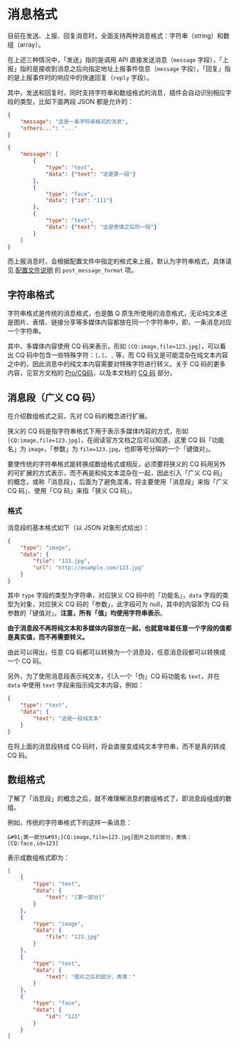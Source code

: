 # 消息格式

目前在发送、上报、回复消息时，全面支持两种消息格式：字符串（string）和数组（array）。

在上述三种情况中，「发送」指的是调用 API 直接发送消息（`message` 字段），「上报」指的是接收到消息之后向指定地址上报事件信息（`message` 字段），「回复」指的是上报事件时的响应中的快速回复（`reply` 字段）。

其中，发送和回复时，同时支持字符串和数组格式的消息，插件会自动识别相应字段的类型，比如下面两段 JSON 都是允许的：

```json
{
    "message": "这是一条字符串格式的消息",
    "others...": "..."
}
```

```json
{
    "message": [
        {
            "type": "text",
            "data": {"text": "这是第一段"}
        },
        {
            "type": "face",
            "data": {"id": "111"}
        },
        {
            "type": "text",
            "data": {"text": "这是表情之后的一段"}
        }
    ]
}
```

而上报消息时，会根据配置文件中指定的格式来上报，默认为字符串格式，具体请见 [配置文件说明](/Configuration) 的 `post_message_format` 项。

## 字符串格式

字符串格式是传统的消息格式，也是酷 Q 原生所使用的消息格式，无论纯文本还是图片、表情、链接分享等多媒体内容都放在同一个字符串中，即，一条消息对应一个字符串。

其中，多媒体内容使用 CQ 码来表示，形如 `[CQ:image,file=123.jpg]`，可以看出 CQ 码中包含一些特殊字符：`[`、`]`、`,` 等，而 CQ 码又是可能混杂在纯文本内容之中的，因此消息中的纯文本内容需要对特殊字符进行转义。关于 CQ 码的更多内容，见官方文档的 [Pro/CQ码](https://d.cqp.me/Pro/CQ%E7%A0%81)，以及本文档的 [CQ 码](/CQCode) 部分。

## 消息段（广义 CQ 码）

在介绍数组格式之前，先对 CQ 码的概念进行扩展。

狭义的 CQ 码是指字符串格式下用于表示多媒体内容的方式，形如 `[CQ:image,file=123.jpg]`，在阅读官方文档之后可以知道，这里 CQ 码「功能名」为 `image`，「参数」为 `file=123.jpg`，也即等号分隔的一个「键值对」。

要使传统的字符串格式能转换成数组格式或相反，必须要将狭义的 CQ 码用另外的可扩展的方式表示，而不再是和纯文本混杂在一起，因此引入「广义 CQ 码」的概念，或称「消息段」，后面为了避免混淆，将主要使用「消息段」来指「广义 CQ 码」、使用「CQ 码」来指「狭义 CQ 码」。

### 格式

消息段的基本格式如下（以 JSON 对象形式给出）：

```json
{
    "type": "image",
    "data": {
        "file": "123.jpg",
        "url": "http://example.com/123.jpg"
    }
}
```

其中 `type` 字段的类型为字符串，对应狭义 CQ 码中的「功能名」，`data` 字段的类型为对象，对应狭义 CQ 码的「参数」，此字段可为 null，其中的内容即为 CQ 码参数的「键值对」。**注意，所有「值」均使用字符串表示**。

**由于消息段不再将纯文本和多媒体内容放在一起，也就意味着任意一个字段的值都是真实值，而不再需要转义。**

由此可以得出，任意 CQ 码都可以转换为一个消息段，任意消息段都可以转换成一个 CQ 码。

另外，为了使用消息段表示纯文本，引入一个「伪」CQ 码功能名 `text`，并在 `data` 中使用 `text` 字段来指示纯文本内容，例如：

```json
{
    "type": "text",
    "data": {
        "text": "这是一段纯文本"
    }
}
```

在将上面的消息段转成 CQ 码时，将会直接变成纯文本字符串，而不是真的转成 CQ 码。

## 数组格式

了解了「消息段」的概念之后，就不难理解消息的数组格式了，即消息段组成的数组。

例如，传统的字符串格式下的这样一条消息：

```
&#91;第一部分&#93;[CQ:image,file=123.jpg]图片之后的部分，表情：[CQ:face,id=123]
```

表示成数组格式即为：

```json
[
    {
        "type": "text",
        "data": {
            "text": "[第一部分]"
        }
    },
    {
        "type": "image",
        "data": {
            "file": "123.jpg"
        }
    },
    {
        "type": "text",
        "data": {
            "text": "图片之后的部分，表情："
        }
    },
    {
        "type": "face",
        "data": {
            "id": "123"
        }
    }
]
```
